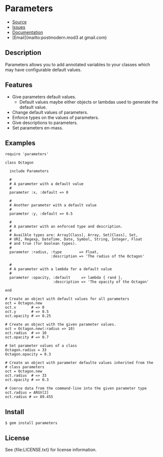 # Parameters

* [Source](http://github.com/postmodern/parameters)
* [Issues](http://github.com/postmodern/parameters/issues)
* [Documentation](http://rubydoc.info/gems/parameters/frames)
* [Email](mailto:postmodern.mod3 at gmail.com)

## Description

Parameters allows you to add annotated variables to your classes which may
have configurable default values.

## Features

* Give parameters default values.
  * Default values maybe either objects or lambdas used to generate the
    default value.
* Change default values of parameters.
* Enforce types on the values of parameters.
* Give descriptions to parameters.
* Set parameters en-mass.

## Examples

    require 'parameters'

    class Octagon
  
      include Parameters
  
      #
      # A parameter with a default value
      #
      parameter :x, :default => 0
  
      #
      # Another parameter with a default value
      #
      parameter :y, :default => 0.5
  
      #
      # A parameter with an enforced type and description.
      #
      # Availble types are: Array[Class], Array, Set[Class], Set,
      # URI, Regexp, DateTime, Date, Symbol, String, Integer, Float
      # and true (for boolean types).
      #
      parameter :radius, :type        => Float,
                         :description => 'The radius of the Octagon'

      #
      # A parameter with a lambda for a default value
      #
      parameter :opacity, :default     => lambda { rand },
                          :description => 'The opacity of the Octagon'
  
    end
  
    # Create an object with default values for all parameters
    oct = Octagon.new
    oct.x       # => 0
    oct.y       # => 0.5
    oct.opacity # => 0.25
  
    # Create an object with the given parameter values.
    oct = Octagon.new(:radius => 10)
    oct.radius  # => 10
    oct.opacity # => 0.7
  
    # Set parameter values of a class
    Octagon.radius = 33
    Octagon.opacity = 0.3
  
    # Create an object with parameter defaulte values inherited from the
    # class parameters
    oct = Octagon.new
    oct.radius  # => 33
    oct.opacity # => 0.3

    # Coerce data from the command-line into the given parameter type
    oct.radius = ARGV[2]
    oct.radius # => 89.455

## Install

    $ gem install parameters

## License

See {file:LICENSE.txt} for license information.


